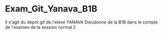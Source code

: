 # Exam_Git_Yanava_B1B
Il s'agit du depot git de l'eleve YANAVA Dieudonne de la B1B dans le compte de l'examen de la session normal 2
